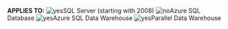 <Token>**APPLIES TO:** ![yes](media/yes.png)SQL Server (starting with 2008) ![no](media/no.png)Azure SQL Database ![yes](media/yes.png)Azure SQL Data Warehouse ![yes](media/yes.png)Parallel Data Warehouse </Token>

